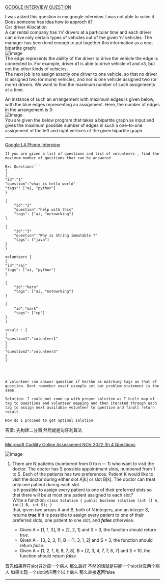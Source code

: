 [GOOGLE INTERVIEW QUESTION](https://leetcode.com/discuss/interview-question/800143/GOOGLE-INTERVIEW-QUESTION)

I was asked this question in my google interview. I was not able to solve it. Does someone has idea how to approch it?  
Car driver Allocation  
A car rental company has ‘m’ drivers at a particular time and each driver can drive only certain types of vehicles out of the given ‘n’ vehicles. The manager has been kind enough to put together this information as a neat bipartite graph:  
![image](https://assets.leetcode.com/users/images/4527ec5f-8605-4eff-ba3f-1a4f655a4501_1597826762.7400455.png)  
The edge represents the ability of the driver to drive the vehicle the edge is connected to. For example, driver d1 is able to drive vehicle v1 and v3, but not the other kinds of vehicles.  
The next job is to assign exactly one driver to one vehicle, so that no driver is assigned two (or more) vehicles, and nor is one vehicle assigned two (or more) drivers. We want to find the maximum number of such assignments at a time.

An instance of such an arrangement with maximum edges is given below, with the blue edges representing an assignment. Here, the number of edges in the arrangement is 3:  
![image](https://assets.leetcode.com/users/images/0348d42c-e128-4839-83e8-44ffad9eda2d_1597826825.0276694.png)  
You are given the below program that takes a bipartite graph as input and gives the maximum possible number of edges in such a one-to-one assignment of the left and right vertices of the given bipartite graph.

-------------

[Google L4 Phone Interview](https://leetcode.com/discuss/interview-question/2595546/Google-L4-Phone-Interview)

```
If you are given a list of questions and list of volunteers , find the maximum number of questions that can be answered

Ex: Questions```
{
{
"id":"1"
"question":"what is hello world"
"tags": ["ai, "python"]
}

{
	"id":"2"
	"question":"help with this"
	"tags": ["ai, "netowrking"]
}

{
	"id":"3"
	"question":"Why is String immutable ?"
	"tags": ["java"]
}
}

volunteers {
{
"id":"raj"
"tags": ["ai, "python"]
}

{
	"id":"hero"
	"tags": ["ai, "netowrking"]
}

{
	"id":"mark"
	"tags": ["cp"]
}
}

result : {
{
"question1":"volunteer1"
}
{
"question2":"volunteer3"
}
}




A volunteer can answer question if he/she as matching tags as that of question. Dont remember exact example set but problem statement is the same. 

Solution: I could not come up with proper solution as I built map of tag to Questions and volunteer mapping and then iterated through each tag to assign next available volunteer to question and finall return result

How do I proceed to get optimal solution
```

答案: 先构建二分图 然后就是匈牙利算法

----

[Microsoft Codility Online Assessment NOV 2022 3h 4 Questions](https://leetcode.com/discuss/interview-question/2778329/Microsoft-Codility-Online-Assessment-NOV-2022-3h-4-Questions)

![image](https://assets.leetcode.com/users/images/2a324405-0b5d-42b3-9a77-6a9a5e1ae831_1669425733.5948157.jpeg)

1.  There are N patients (numbered from 0 to n — 1) who want to visit the doctor. The doctor has S possible appointment slots, numbered from 1 to S. Each of the patients has two preferences. Patient K would like to visit the doctor during either slot A[k] or slot B[k]. The doctor can treat only one patient during each slot.  
    Is it possible to assign every patient to one of their preferred slots so that there will be at most one patient assigned to each slot?  
    Write a function:  `class Solution { public boolean solution (int [] A, int[] B, int S); }`  
    that, given two arrays A and B, both of N integers, and an integer S, returns  _**true**_  if it is possible to assign every patient to one of their preferred slots, one patient to one slot, and  _**false**_  otherwise.
    
    -   Given A = [1, 1, 3], B = [2, 2, 1] and S = 3, the function should return  _true_.
    -   Given A = [3, 2, 3, 1], B = [1, 3, 1, 2] and S = 3, the function should return  _false_.
    -   Given A = [1, 2, 1, 6, 8, 7, 8], B = [2, 3, 4, 7, 7, 8, 7] and S = 10, the function should return  _false_.

首先如果存在slot只对应一个病人 那么最好 不然的话就是只能一个slot对应两个病人  如果出现一个slot对应两个以上病人 那么直接返回false

---
<!--stackedit_data:
eyJoaXN0b3J5IjpbMTkwNzYzNzQxMiwtNzM4MzY0MTk1LC02NT
M2NzI3NThdfQ==
-->